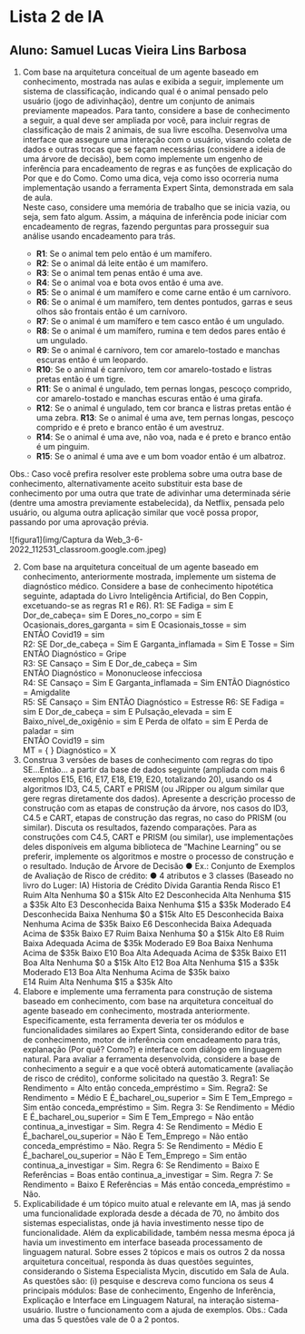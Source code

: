 # Lista 2 de IA

## Aluno: Samuel Lucas Vieira Lins Barbosa


1. Com base na arquitetura conceitual de um agente baseado em conhecimento,  mostrada nas aulas e exibida a seguir, implemente um sistema de classificação,  indicando qual é o animal pensado pelo usuário (jogo de adivinhação), dentre um  conjunto de animais previamente mapeados. Para tanto, considere a base de  conhecimento a seguir, a qual deve ser ampliada por você, para incluir regras de  classificação de mais 2 animais, de sua livre escolha. Desenvolva uma interface que  assegure uma interação com o usuário, visando coleta de dados e outras trocas que se  façam necessárias (considere a ideia de uma árvore de decisão), bem como implemente um engenho de inferência para encadeamento de regras e as funções de explicação do  Por que e do Como. Como uma dica, veja como isso ocorreria numa implementação  usando a ferramenta Expert Sinta, demonstrada em sala de aula.  
Neste caso, considere uma memória de trabalho que se inicia vazia, ou seja, sem fato  algum. Assim, a máquina de inferência pode iniciar com encadeamento de regras,  fazendo perguntas para prosseguir sua análise usando encadeamento para trás. 

   * **R1**: Se o animal tem pelo então é um mamífero. 
   * **R2**: Se o animal dá leite então é um mamífero. 
   * **R3**: Se o animal tem penas então é uma ave. 
   * **R4**: Se o animal voa e bota ovos então é uma ave. 
   * **R5**: Se o animal é um mamífero e come carne então é um carnívoro. 
   * **R6**: Se o animal é um mamífero, tem dentes pontudos, garras e seus olhos são  frontais então é um carnívoro. 
   * **R7**: Se o animal é um mamífero e tem casco então é um ungulado. 
   * **R8**: Se o animal é um mamífero, rumina e tem dedos pares então é um  ungulado. 
   * **R9**: Se o animal é carnívoro, tem cor amarelo-tostado e manchas escuras então  é um leopardo. 
   * **R10**: Se o animal é carnívoro, tem cor amarelo-tostado e listras pretas então é  um tigre. 
   * **R11**: Se o animal é ungulado, tem pernas longas, pescoço comprido, cor  amarelo-tostado e manchas escuras então é uma girafa. 
   * **R12**: Se o animal é ungulado, tem cor branca e listras pretas então é uma zebra. **R13**: Se o animal é uma ave, tem pernas longas, pescoço comprido e é preto e  branco então é um avestruz. 
   * **R14**: Se o animal é uma ave, não voa, nada e é preto e branco então é um  pinguim. 
   * **R15**: Se o animal é uma ave e um bom voador então é um albatroz. 

Obs.: Caso você prefira resolver este problema sobre uma outra base de conhecimento,  alternativamente aceito substituir esta base de conhecimento por uma outra que trate  de adivinhar uma determinada série (dentre uma amostra previamente estabelecida), da Netflix, pensada pelo usuário, ou alguma outra aplicação similar que você possa  propor, passando por uma aprovação prévia. 

![figura1](img/Captura da Web_3-6-2022_112531_classroom.google.com.jpeg)

2) Com base na arquitetura conceitual de um agente baseado em conhecimento,  anteriormente mostrada, implemente um sistema de diagnóstico médico.  Considere a base de conhecimento hipotética seguinte, adaptada do Livro  Inteligência Artificial, do Ben Coppin, excetuando-se as regras R1 e R6). 
R1: SE Fadiga = sim E Dor_de_cabeça= sim E Dores_no_corpo = sim E  Ocasionais_dores_garganta = sim E Ocasionais_tosse = sim  
ENTÃO Covid19 = sim  
R2: SE Dor_de_cabeça = Sim E Garganta_inflamada = Sim E Tosse = Sim  ENTÃO Diagnóstico = Gripe  
R3: SE Cansaço = Sim E Dor_de_cabeça = Sim  
ENTÃO Diagnóstico = Mononucleose infecciosa  
R4: SE Cansaço = Sim E Garganta_inflamada = Sim 
ENTÃO Diagnóstico = Amigdalite  
R5: SE Cansaço = Sim ENTÃO Diagnóstico = Estresse 
R6: SE Fadiga = sim E Dor_de_cabeça = sim E Pulsação_elevada = sim E  Baixo_nível_de_oxigênio = sim E Perda de olfato = sim E Perda de paladar = sim  
ENTÃO Covid19 = sim  
MT = { } Diagnóstico = X 
3) Construa 3 versões de bases de conhecimento com regras do tipo SE...Então... a partir  da base de dados seguinte (ampliada com mais 6 exemplos E15, E16, E17, E18, E19,  E20, totalizando 20), usando os 4 algoritmos ID3, C4.5, CART e PRISM (ou JRipper ou  algum similar que gere regras diretamente dos dados). Apresente a descrição processo  de construção com as etapas de construção da árvore, nos casos do ID3, C4.5 e CART,  etapas de construção das regras, no caso do PRISM (ou similar). Discuta os resultados,  fazendo comparações. Para as construções com C4.5, CART e PRISM (ou similar), use  implementações deles disponíveis em alguma biblioteca de “Machine Learning” ou se  preferir, implemente os algoritmos e mostre o processo de construção e o resultado. 
Indução de Árvore de Decisão 
● Ex.: Conjunto de Exemplos de Avaliação de Risco de crédito: 
● 4 atributos e 3 classes (Baseado no livro do Luger: IA)
Historia de Crédito Dívida Garantia Renda Risco 
E1 Ruim Alta Nenhuma $0 a $15k Alto 
E2 Desconhecida Alta Nenhuma $15 a $35k Alto 
E3 Desconhecida Baixa Nenhuma $15 a $35k Moderado E4 Desconhecida Baixa Nenhuma $0 a $15k Alto 
E5 Desconhecida Baixa Nenhuma Acima de $35k Baixo 
E6 Desconhecida Baixa Adequada Acima de $35k Baixo 
E7 Ruim Baixa Nenhuma $0 a $15k Alto 
E8 Ruim Baixa Adequada Acima de $35k Moderado E9 Boa Baixa Nenhuma Acima de $35k Baixo 
E10 Boa Alta Adequada Acima de $35k Baixo 
E11 Boa Alta Nenhuma $0 a $15k Alto 
E12 Boa Alta Nenhuma $15 a $35k Moderado  E13 Boa Alta Nenhuma Acima de $35k baixo  
E14 Ruim Alta Nenhuma $15 a $35k Alto  
4) Elabore e implemente uma ferramenta para construção de sistema baseado em  conhecimento, com base na arquitetura conceitual do agente baseado em  conhecimento, mostrada anteriormente. Especificamente, esta ferramenta deveria  ter os módulos e funcionalidades similares ao Expert Sinta, considerando editor de  base de conhecimento, motor de inferência com encadeamento para trás,  explanação (Por quê? Como?) e interface com diálogo em linguagem natural. Para  avaliar a ferramenta desenvolvida, considere a base de conhecimento a seguir e a  que você obterá automaticamente (avaliação de risco de crédito), conforme  solicitado na questão 3. 
Regra1: Se Rendimento = Alto então conceda_empréstimo = Sim. Regra2: Se Rendimento = Médio E É_bacharel_ou_superior = Sim E  Tem_Emprego = Sim então conceda_empréstimo = Sim. 
Regra 3: Se Rendimento = Médio E É_bacharel_ou_superior = Sim E  Tem_Emprego = Não então continua_a_investigar = Sim. 
Regra 4: Se Rendimento = Médio E É_bacharel_ou_superior = Não E  Tem_Emprego = Não então conceda_empréstimo = Não. 
Regra 5: Se Rendimento = Médio E É_bacharel_ou_superior = Não E  Tem_Emprego = Sim então continua_a_investigar = Sim. 
Regra 6: Se Rendimento = Baixo E Referências = Boas então  continua_a_investigar = Sim. 
Regra 7: Se Rendimento = Baixo E Referências = Más então  conceda_empréstimo = Não. 
5) Explicabilidade é um tópico muito atual e relevante em IA, mas já sendo uma funcionalidade explorada desde a década de 70, no âmbito dos sistemas especialistas,  onde já havia investimento nesse tipo de funcionalidade. Além da explicabilidade,  também nessa mesma época já havia um investimento em interface baseada processamento de linguagem natural. Sobre esses 2 tópicos e mais os outros 2 da nossa  arquitetura conceitual, responda às duas questões seguintes, considerando o Sistema  Especialista Mycin, discutido em Sala de Aula. As questões são: (i) pesquise e descreva  como funciona os seus 4 principais módulos: Base de conhecimento, Engenho de  Inferência, Explicação e Interface em Linguagem Natural, na interação sistema-usuário.  Ilustre o funcionamento com a ajuda de exemplos. 
Obs.: Cada uma das 5 questões vale de 0 a 2 pontos.
